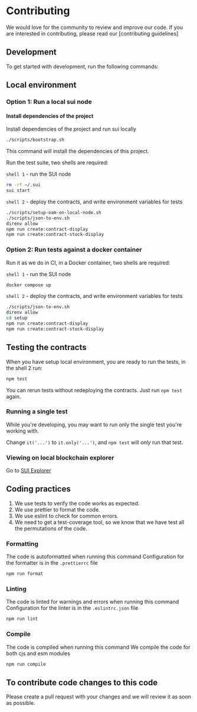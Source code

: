 # Contributing

We would love for the community to review and improve our code. If you are interested in contributing, please read our [contributing guidelines]

## Development
To get started with development, run the following commands:


## Local environment

### Option 1: Run a local sui node

#### Install dependencies of the project
Install dependencies of the project and run sui locally

```sh
./scripts/bootstrap.sh
```
This command will install the dependencies of this project.

Run the test suite, two shells are required:

`shell 1` - run the SUI node
```sh
rm -rf ~/.sui
sui start
```

`shell 2` - deploy the contracts, and write environment variables for tests
```sh
./scripts/setup-oam-on-local-node.sh
./scripts/json-to-env.sh
direnv allow
npm run create:contract-display
npm run create:contract-stock-display

```

### Option 2: Run tests against a docker container
Run it as we do in CI, in a Docker container, two shells are required:

`shell 1` - run the SUI node
```sh
docker compose up
```
`shell 2` - deploy the contracts, and write environment variables for tests
```sh
./scripts/json-to-env.sh
direnv allow
cd setup
npm run create:contract-display
npm run create:contract-stock-display
```

## Testing the contracts

When you have setup local environment, you are ready to run the tests, in the shell 2 run:

```sh
npm test
```
You can rerun tests without redeploying the contracts. Just run `npm test` again.

### Running a single test

While you're developing, you may want to run only the single test you're working with.

Change `it('...')` to `it.only('...')`, and `npm test` will *only* run that test.

### Viewing on local blockchain explorer
Go to [SUI Explorer](https://suiexplorer.com/?network=local)



## Coding practices
1. We use tests to verify the code works as expected.
2. We use prettier to format the code.
3. We use eslint to check for common errors.
4. We need to get a test-coverage tool, so we know that we have test all the permutations of the code.


### Formatting

The code is autoformatted when running this command
Configuration for the formatter is in the `.prettierrc` file

```sh
npm run format
```

### Linting

The code is linted for warnings and errors when running this command
Configuration for the linter is in the `.eslintrc.json` file

```sh
npm run lint
```

### Compile

The code is compiled when running this command
We compile the code for both cjs and esm modules

```sh
npm run compile
```

## To contribute code changes to this code
Please create a pull request with your changes and we will review it as soon as possible.
